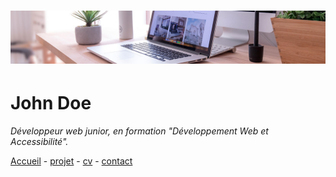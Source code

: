 # ![desk banner](img/desk-banner.jpg)

# John Doe

*Développeur web junior, en formation "Développement Web et Accessibilité".*

[Accueil](README.md) - [projet](projet.md) - [cv](cv.md) - [contact](contact.md)
